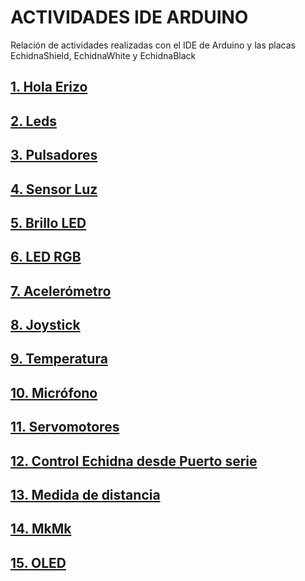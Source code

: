 # ACTIVIDADES IDE ARDUINO
Relación de actividades realizadas con el IDE de Arduino y las placas EchidnaShield, EchidnaWhite y EchidnaBlack

## [1. Hola Erizo](https://github.com/EchidnaShield/Recursos/blob/master/Didactica/Actividades_IDE_Arduino/HolaErizo/README.md)

## [2. Leds](https://github.com/EchidnaShield/Recursos/blob/master/Didactica/Actividades_IDE_Arduino/Leds/README.md)

## [3. Pulsadores](https://github.com/EchidnaShield/Recursos/blob/master/Didactica/Actividades_IDE_Arduino/Pulsadores/README.md)

## [4. Sensor Luz](https://github.com/EchidnaShield/Recursos/blob/master/Didactica/Actividades_IDE_Arduino/SensorLuz/README.md)

## [5. Brillo LED](https://github.com/EchidnaShield/Recursos/blob/master/Didactica/Actividades_IDE_Arduino/BrilloLED/README.md)

## [6. LED RGB](https://github.com/EchidnaShield/Recursos/blob/master/Didactica/Actividades_IDE_Arduino/LEDRGB/README.md)

## [7. Acelerómetro](https://github.com/EchidnaShield/Recursos/blob/master/Didactica/Actividades_IDE_Arduino/Acelerometro/README.md)

## [8. Joystick](https://github.com/EchidnaShield/Recursos/blob/master/Didactica/Actividades_IDE_Arduino/Joystick/README.md)

## [9.  Temperatura](https://github.com/EchidnaShield/Recursos/blob/master/Didactica/Actividades_IDE_Arduino/Temperatura/README.md)

## [10. Micrófono](https://github.com/EchidnaShield/Recursos/tree/master/Didactica/Actividades_IDE_Arduino/Microfono)

## [11. Servomotores](https://github.com/EchidnaShield/Recursos/blob/master/Didactica/Actividades_IDE_Arduino/Servomotores/README.md)

## [12. Control Echidna desde Puerto serie](https://github.com/EchidnaShield/Recursos/blob/master/Didactica/Actividades_IDE_Arduino/ControlPuertoSerie/README.md)

## [13. Medida de distancia](https://github.com/EchidnaShield/Recursos/blob/master/Didactica/Actividades_IDE_Arduino/Distancia/README.md)

## [14. MkMk](https://github.com/EchidnaShield/Recursos/blob/master/Didactica/Actividades_IDE_Arduino/MkMk/README.MD)

## [15. OLED](https://github.com/EchidnaShield/Recursos/tree/master/Didactica/Actividades_IDE_Arduino/OLED/README.MD)

